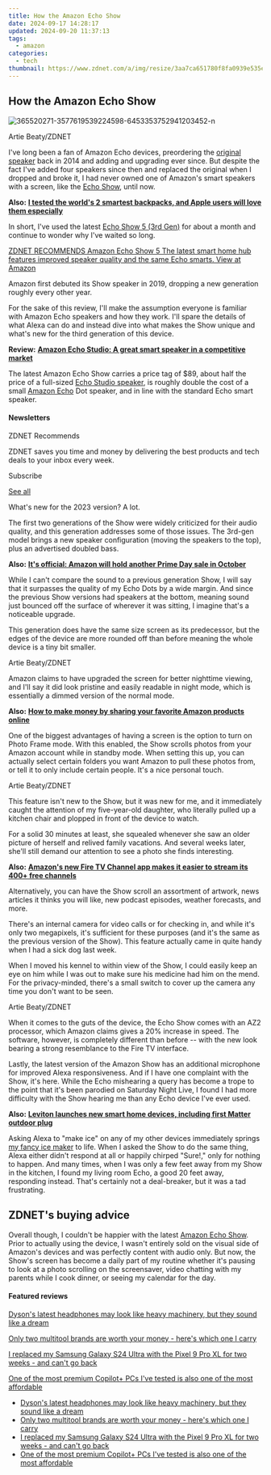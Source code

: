 ```yaml
---
title: How the Amazon Echo Show
date: 2024-09-17 14:28:17
updated: 2024-09-20 11:37:13
tags:
  - amazon
categories:
  - tech
thumbnail: https://www.zdnet.com/a/img/resize/3aa7ca651780f8fa0939e535e7ca17f1bc86cd06/2023/08/23/97af00fc-c2ea-4dca-97fa-465faf1920a8/pxl-20230823-164553777-mp.jpg?width=278&height=156&fit=crop&auto=webp
---
```


## How the Amazon Echo Show

![365520271-3577619539224598-6453353752941203452-n](https://www.zdnet.com/a/img/resize/feb1f6bf2b2b2ae452d010393534385e0cae3535/2023/08/23/a8ab645a-bd18-4fbf-9a30-374c6bae305a/pxl-20230823-165019989-portrait.jpg?auto=webp&width=1280)

Artie Beaty/ZDNET

I've long been a fan of Amazon Echo devices, preordering the [original speaker](https://www.zdnet.com/article/amazon-echo-review-a-perfect-10/) back in 2014 and adding and upgrading ever since. But despite the fact I've added four speakers since then and replaced the original when I dropped and broke it, I had never owned one of Amazon's smart speakers with a screen, like the [Echo Show](https://www.zdnet.com/home-and-office/smart-home/amazon-echo-show-15-review/), until now.

**Also:** [**I tested the world's 2 smartest backpacks, and Apple users will love them especially**](https://www.zdnet.com/article/i-tested-the-worlds-2-smartest-backpacks-and-apple-users-will-love-them-especially/)

In short, I've used the latest [Echo Show 5 (3rd Gen)](https://buy.geni.us/Proxy.ashx?TSID=368250&GR%5FURL=https%3A%2F%2Fwww.amazon.com%2FAll-new-release-display-clearer-Glacier%2Fdp%2FB09B2QTGFY%3Ftag%3Dzd-buy-button-20%26ascsubtag%3D%5F%5FCOM%5FCLICK%5FID%5F%5F%7Cb5e622ef-ca3d-4afd-baa3-abc9a1c12826%7Cdtp&dtb=1) for about a month and continue to wonder why I've waited so long. 

[ZDNET RECOMMENDS Amazon Echo Show 5 The latest smart home hub features improved speaker quality and the same Echo smarts. View at Amazon](https://buy.geni.us/Proxy.ashx?TSID=368250&GR%5FURL=https%3A%2F%2Fwww.amazon.com%2FAll-new-release-display-clearer-Glacier%2Fdp%2FB09B2QTGFY%3Ftag%3Dzd-buy-button-20%26ascsubtag%3D%5F%5FCOM%5FCLICK%5FID%5F%5F%7Cb5e622ef-ca3d-4afd-baa3-abc9a1c12826%7Cdtp&dtb=1)

Amazon first debuted its Show speaker in 2019, dropping a new generation roughly every other year. 

For the sake of this review, I'll make the assumption everyone is familiar with Amazon Echo speakers and how they work. I'll spare the details of what Alexa can do and instead dive into what makes the Show unique and what's new for the third generation of this device.

**Review:** [**Amazon Echo Studio: A great smart speaker in a competitive market**](https://www.zdnet.com/home-and-office/home-entertainment/amazon-echo-studio-review/)

The latest Amazon Echo Show carries a price tag of $89, about half the price of a full-sized [Echo Studio speaker](https://buy.geni.us/Proxy.ashx?TSID=368250&GR%5FURL=https%3A%2F%2Fwww.amazon.com%2Fdp%2FB09M67KSSF%3Ftag%3Dzd-buy-button-20%26ascsubtag%3D%5F%5FCOM%5FCLICK%5FID%5F%5F%7Cb5e622ef-ca3d-4afd-baa3-abc9a1c12826%7Cdtp&dtb=1), is roughly double the cost of a small [Amazon Echo](https://www.zdnet.com/article/amazon-adds-4-products-to-echo-lineup-alexa-gets-new-speakers-displays-and-earbuds/) Dot speaker, and in line with the standard Echo smart speaker. 

#### Newsletters

ZDNET Recommends

ZDNET saves you time and money by delivering the best products and tech deals to your inbox every week.

 Subscribe

[See all](https://www.zdnet.com/newsletters/)

What's new for the 2023 version? A lot. 

The first two generations of the Show were widely criticized for their audio quality, and this generation addresses some of those issues. The 3rd-gen model brings a new speaker configuration (moving the speakers to the top), plus an advertised doubled bass. 

**Also:** [**It's official: Amazon will hold another Prime Day sale in October**](https://www.zdnet.com/article/its-official-amazon-will-hold-a-second-prime-day-sale-in-october/)

While I can't compare the sound to a previous generation Show, I will say that it surpasses the quality of my Echo Dots by a wide margin. And since the previous Show versions had speakers at the bottom, meaning sound just bounced off the surface of wherever it was sitting, I imagine that's a noticeable upgrade. 

This generation does have the same size screen as its predecessor, but the edges of the device are more rounded off than before meaning the whole device is a tiny bit smaller.

Artie Beaty/ZDNET

Amazon claims to have upgraded the screen for better nighttime viewing, and I'll say it did look pristine and easily readable in night mode, which is essentially a dimmed version of the normal mode. 

**Also:** [**How to make money by sharing your favorite Amazon products online**](https://www.zdnet.com/article/how-to-make-money-by-sharing-your-favorite-amazon-products-online/)

One of the biggest advantages of having a screen is the option to turn on Photo Frame mode. With this enabled, the Show scrolls photos from your Amazon account while in standby mode. When setting this up, you can actually select certain folders you want Amazon to pull these photos from, or tell it to only include certain people. It's a nice personal touch.

Artie Beaty/ZDNET

This feature isn't new to the Show, but it was new for me, and it immediately caught the attention of my five-year-old daughter, who literally pulled up a kitchen chair and plopped in front of the device to watch. 

For a solid 30 minutes at least, she squealed whenever she saw an older picture of herself and relived family vacations. And several weeks later, she'll still demand our attention to see a photo she finds interesting. 

**Also:** [**Amazon's new Fire TV Channel app makes it easier to stream its 400+ free channels**](https://www.zdnet.com/home-and-office/home-entertainment/amazons-new-fire-tv-channel-app-makes-it-easier-to-stream-its-400-free-channels/)

Alternatively, you can have the Show scroll an assortment of artwork, news articles it thinks you will like, new podcast episodes, weather forecasts, and more.

There's an internal camera for video calls or for checking in, and while it's only two megapixels, it's sufficient for these purposes (and it's the same as the previous version of the Show). This feature actually came in quite handy when I had a sick dog last week.

When I moved his kennel to within view of the Show, I could easily keep an eye on him while I was out to make sure his medicine had him on the mend. For the privacy-minded, there's a small switch to cover up the camera any time you don't want to be seen. 

Artie Beaty/ZDNET

When it comes to the guts of the device, the Echo Show comes with an AZ2 processor, which Amazon claims gives a 20% increase in speed. The software, however, is completely different than before -- with the new look bearing a strong resemblance to the Fire TV interface.

Lastly, the latest version of the Amazon Show has an additional microphone for improved Alexa responsiveness. And if I have one complaint with the Show, it's here. While the Echo mishearing a query has become a trope to the point that it's been parodied on Saturday Night Live, I found I had more difficulty with the Show hearing me than any Echo device I've ever used. 

**Also:** [**Leviton launches new smart home devices, including first Matter outdoor plug**](https://www.zdnet.com/home-and-office/smart-home/leviton-launches-new-smart-home-devices-including-first-matter-outdoor-plug/)

Asking Alexa to "make ice" on any of my other devices immediately springs [my fancy ice maker](https://www.zdnet.com/home-and-office/kitchen-household/i-bought-a-600-smart-ice-maker-and-its-as-luxurious-as-id-hoped/) to life. When I asked the Show to do the same thing, Alexa either didn't respond at all or happily chirped "Sure!," only for nothing to happen. And many times, when I was only a few feet away from my Show in the kitchen, I found my living room Echo, a good 20 feet away, responding instead. That's certainly not a deal-breaker, but it was a tad frustrating.

## ZDNET's buying advice

Overall though, I couldn't be happier with the latest [Amazon Echo Show](https://buy.geni.us/Proxy.ashx?TSID=368250&GR%5FURL=https%3A%2F%2Fwww.amazon.com%2FAll-new-release-display-clearer-Glacier%2Fdp%2FB09B2QTGFY%3Ftag%3Dzd-buy-button-20%26ascsubtag%3D%5F%5FCOM%5FCLICK%5FID%5F%5F%7Cb5e622ef-ca3d-4afd-baa3-abc9a1c12826%7Cdtp&dtb=1). Prior to actually using the device, I wasn't entirely sold on the visual side of Amazon's devices and was perfectly content with audio only. But now, the Show's screen has become a daily part of my routine whether it's pausing to look at a photo scrolling on the screensaver, video chatting with my parents while I cook dinner, or seeing my calendar for the day. 

#### Featured reviews

[Dyson's latest headphones may look like heavy machinery, but they sound like a dream](https://www.zdnet.com/article/i-tested-dysons-500-flagship-headphones-and-theyre-more-competitive-than-expected/ "Dyson's latest headphones may look like heavy machinery, but they sound like a dream")

[Only two multitool brands are worth your money - here's which one I carry](https://www.zdnet.com/article/only-two-multitool-brands-are-worth-your-money-heres-the-one-i-carry/ "Only two multitool brands are worth your money - here's which one I carry")

[I replaced my Samsung Galaxy S24 Ultra with the Pixel 9 Pro XL for two weeks - and can't go back](https://www.zdnet.com/article/i-replaced-my-samsung-galaxy-s24-ultra-with-the-pixel-9-pro-xl-for-two-weeks-and-cant-go-back/ "I replaced my Samsung Galaxy S24 Ultra with the Pixel 9 Pro XL for two weeks - and can't go back")

[One of the most premium Copilot+ PCs I've tested is also one of the most affordable](https://www.zdnet.com/article/one-of-the-most-premium-copilot-pcs-ive-tested-is-also-one-of-the-most-affordable/ "One of the most premium Copilot+ PCs I've tested is also one of the most affordable")

* [Dyson's latest headphones may look like heavy machinery, but they sound like a dream](https://www.zdnet.com/article/i-tested-dysons-500-flagship-headphones-and-theyre-more-competitive-than-expected/ "Dyson's latest headphones may look like heavy machinery, but they sound like a dream")
* [Only two multitool brands are worth your money - here's which one I carry](https://www.zdnet.com/article/only-two-multitool-brands-are-worth-your-money-heres-the-one-i-carry/ "Only two multitool brands are worth your money - here's which one I carry")
* [I replaced my Samsung Galaxy S24 Ultra with the Pixel 9 Pro XL for two weeks - and can't go back](https://www.zdnet.com/article/i-replaced-my-samsung-galaxy-s24-ultra-with-the-pixel-9-pro-xl-for-two-weeks-and-cant-go-back/ "I replaced my Samsung Galaxy S24 Ultra with the Pixel 9 Pro XL for two weeks - and can't go back")
* [One of the most premium Copilot+ PCs I've tested is also one of the most affordable](https://www.zdnet.com/article/one-of-the-most-premium-copilot-pcs-ive-tested-is-also-one-of-the-most-affordable/ "One of the most premium Copilot+ PCs I've tested is also one of the most affordable")

<ins class="adsbygoogle"
     style="display:block"
     data-ad-format="autorelaxed"
     data-ad-client="ca-pub-7571918770474297"
     data-ad-slot="1223367746"></ins>



<ins class="adsbygoogle"
     style="display:block"
     data-ad-client="ca-pub-7571918770474297"
     data-ad-slot="8358498916"
     data-ad-format="auto"
     data-full-width-responsive="true"></ins>
